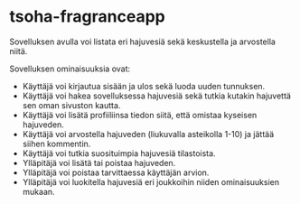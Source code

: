# tsoha-fragranceapp
Sovelluksen avulla voi listata eri hajuvesiä sekä keskustella ja arvostella niitä.

Sovelluksen ominaisuuksia ovat:

* Käyttäjä voi kirjautua sisään ja ulos sekä luoda uuden tunnuksen.
* Käyttäjä voi hakea sovelluksessa hajuvesiä sekä tutkia kutakin hajuvettä sen oman sivuston kautta.
* Käyttäjä voi lisätä profiiliinsa tiedon siitä, että omistaa kyseisen hajuveden.
* Käyttäjä voi arvostella hajuveden (liukuvalla asteikolla 1-10) ja jättää siihen kommentin.
* Käyttäjä voi tutkia suosituimpia hajuvesiä tilastoista.
* Ylläpitäjä voi lisätä tai poistaa hajuveden.
* Ylläpitäjä voi poistaa tarvittaessa käyttäjän arvion.
* Ylläpitäjä voi luokitella hajuvesiä eri joukkoihin niiden ominaisuuksien mukaan.
